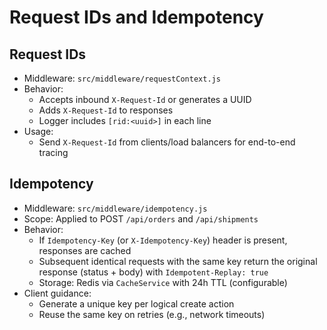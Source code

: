 # Request IDs and Idempotency

## Request IDs
- Middleware: `src/middleware/requestContext.js`
- Behavior:
  - Accepts inbound `X-Request-Id` or generates a UUID
  - Adds `X-Request-Id` to responses
  - Logger includes `[rid:<uuid>]` in each line
- Usage:
  - Send `X-Request-Id` from clients/load balancers for end-to-end tracing

## Idempotency
- Middleware: `src/middleware/idempotency.js`
- Scope: Applied to POST `/api/orders` and `/api/shipments`
- Behavior:
  - If `Idempotency-Key` (or `X-Idempotency-Key`) header is present, responses are cached
  - Subsequent identical requests with the same key return the original response (status + body) with `Idempotent-Replay: true`
  - Storage: Redis via `CacheService` with 24h TTL (configurable)
- Client guidance:
  - Generate a unique key per logical create action
  - Reuse the same key on retries (e.g., network timeouts)
